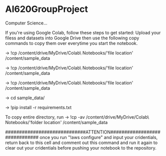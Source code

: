 # AI620GroupProject
Computer Science...

If you're using Google Colab, follow these steps to get started:
Upload your filess and datasets into Google Drive then use the following copy commands to copy them over everytime you start the notebook.

-> !cp /content/drive/MyDrive/Colab\ Notebooks/'file location' /content/sample_data

-> !cp /content/drive/MyDrive/Colab\ Notebooks/'file location' /content/sample_data

-> !cp /content/drive/MyDrive/Colab\ Notebooks/'file location' /content/sample_data

-> cd sample_data/

-> !pip install -r requirements.txt


To copy entire directory, run
  -> !cp -av /content/drive/MyDrive/Colab\ Notebooks/'folder  location' /content/sample_data
  
  
#############################ATTENTION##############################
once you run "!aws configure" and input your cridentials, return back 
to this cell and comment out this command and run it again to clear 
out your cridentials before pushing your notebook to the repository.
